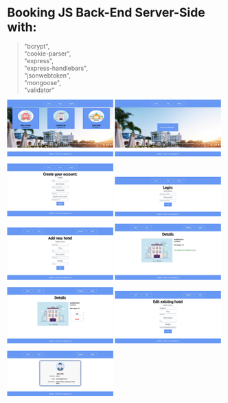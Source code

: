 
# Booking JS Back-End Server-Side with:
>"bcrypt",\
>"cookie-parser",\
>"express",\
>"express-handlebars",\
>"jsonwebtoken",\
>"mongoose",\
>"validator"

<p><img src="https://github.com/adriqnn/JS-Backend-Projects/blob/main/Booking/x-booking-pictures/1.jpg" width="49%" height="49%"> <img src="https://github.com/adriqnn/JS-Backend-Projects/blob/main/Booking/x-booking-pictures/2.jpg" width="49%" height="49%"></p>
<p><img src="https://github.com/adriqnn/JS-Backend-Projects/blob/main/Booking/x-booking-pictures/3.jpg" width="49%" height="49%"> <img src="https://github.com/adriqnn/JS-Backend-Projects/blob/main/Booking/x-booking-pictures/4.jpg" width="49%" height="49%"></p>
<p><img src="https://github.com/adriqnn/JS-Backend-Projects/blob/main/Booking/x-booking-pictures/5.jpg" width="49%" height="49%"> <img src="https://github.com/adriqnn/JS-Backend-Projects/blob/main/Booking/x-booking-pictures/6.jpg" width="49%" height="49%"></p>
<p><img src="https://github.com/adriqnn/JS-Backend-Projects/blob/main/Booking/x-booking-pictures/7.jpg" width="49%" height="49%"> <img src="https://github.com/adriqnn/JS-Backend-Projects/blob/main/Booking/x-booking-pictures/8.jpg" width="49%" height="49%"></p>
<img src="https://github.com/adriqnn/JS-Backend-Projects/blob/main/Booking/x-booking-pictures/9.jpg" width="49%" height="49%">
